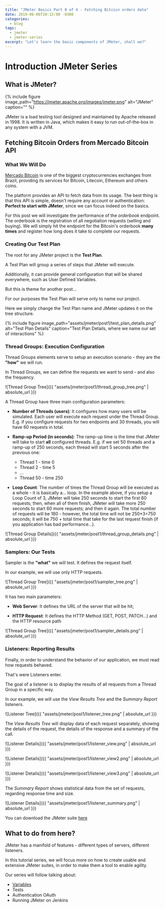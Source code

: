 ```yaml
---
title: "JMeter Basics Part 0 of 4 - Fetching Bitcoin orders data"
date: 2019-06-06T20:15:00 -0300
categories:
  - blog
tags:
  - jmeter
  - jmeter-series
excerpt: "Let's learn the basic components of JMeter, shall we?"
---
```



# Introduction JMeter Series

## What is JMeter?

{% include figure image_path="https://jmeter.apache.org/images/jmeter.png" alt="JMeter" caption="" %}

JMeter is a load testing tool designed and maintained by Apache released in 1998.
It is written in Java, which makes it easy to run out-of-the-box in any system
with a JVM.

## Fetching Bitcoin Orders from Mercado Bitcoin API

### What We Will Do

[Mercado Bitcoin](https://www.mercadobitcoin.com.br) is one of the biggest cryptocurrencies exchanges from Brazil,
providing its services for Bitcoin, Litecoin, Ethereum and others coins.

The platform provides an API to fetch data from its usage. The best thing is that this API is simple, doesn't require any account or authentication: **Perfect to start with JMeter**, since we can focus indeed on the basics.

For this post we will investigate the performance of the _orderbook_ endpoint. The orderbook is the registration of all negotiation requests (selling and buying). We will simply hit the endpoint for the Bitcoin's orderbook **many times** and register how long does it take to complete our requests.

### Creating Our Test Plan

The root for any JMeter project is the **Test Plan**.

A Test Plan will group a series of steps that JMeter will execute.

Additionally, it can provide general configuration that will be shared everywhere, such as User Defined Variables.

But this is theme for another post...

For our purposes the Test Plan will serve only to name our project.

Here we simply change the Test Plan name and JMeter updates it on the tree structure.

{% include figure image_path="assets/jmeter/post1/test_plan_details.png" alt="Test Plan Details" caption="Test Plan Details, where we name our set of interactions" %}

### Thread Groups: Execution Configuration

Thread Groups elements serve to setup an execution scenario - they are the **"how"** we will run.

In Thread Groups, we can define the requests we want to send - and also the frequency.

![Thread Group Tree]({{ "assets/jmeter/post1/thread_group_tree.png" | absolute_url }})

A Thread Group have three main configuration parameters:

- **Number of Threads (users)**: It configures how many users will be simulated. Each user will execute each request under the Thread Group. E.g. if you configure requests for two endpoints and 30 threads, you will have 60 requests in total.

- **Ramp-up Period (in seconds)**: The ramp-up time is the time that JMeter will take to start **all** configured threads. E.g. if we set 50 threads and a ramp-up of 250 seconds, each thread will start 5 seconds after the previous one:

  - Thread 1 - time 0
  - Thread 2 - time 5
  - ...
  - Thread 50 - time 250

- **Loop Count**: The number of times the Thread Group will be executed as a whole - it is basically a... loop. In the example above, if you setup a Loop Count of 3, JMeter will take 250 seconds to start the first 60 requests; then, when all of them finish, JMeter will take more 250 seconds to start 60 more requests; and then it again. The total number of requests will be 180 - however, the total time will not be 250*3=750 seconds; it will be 750 + total time that take for the last request finish (if you application has bad performance...).

![Thread Group Details]({{ "assets/jmeter/post1/thread_group_details.png" | absolute_url }})

### Samplers: Our Tests

Sampler is the **"what"** we will test. It defines the request itself. 

In our example, we will use only HTTP requests.

![Thread Group Tree]({{ "assets/jmeter/post1/sampler_tree.png" | absolute_url }})

It has two main parameters:

- **Web Server**: It defines the URL of the server that will be hit;

- **HTTP Request**: It defines the HTTP Method (GET, POST, PATCH...) and the HTTP resource path

![Thread Group Tree]({{ "assets/jmeter/post1/sampler_details.png" | absolute_url }})

### Listeners: Reporting Results

Finally, in order to understand the behavior of our application, we must read how requests behaved.

That's were Listeners enter.

The goal of a listener is to display the results of all requests from a Thread Group in a specific way.

In our example, we will use the _View Results Tree_ and the _Summary Report_ listeners.

![Listener Tree]({{ "assets/jmeter/post1/listener_tree.png" | absolute_url }})

The _View Results Tree_ will display data of each request separately, showing the details of the request, the details of the response and a summary of the call.

![Listener Details]({{ "assets/jmeter/post1/listener_view.png" | absolute_url }})

![Listener Details]({{ "assets/jmeter/post1/listener_view2.png" | absolute_url }})

![Listener Details]({{ "assets/jmeter/post1/listener_view3.png" | absolute_url }})

The _Summary Report_ shows statistical data from the set of requests, regarding response time and size.

![Listener Details]({{ "assets/jmeter/post1/listener_summary.png" | absolute_url }})

You can download the JMeter suite [here](https://raw.githubusercontent.com/JoaoGFarias/JoaoGFarias.github.io/master/assets/jmeter/post1/jmeter_basics.jmx)

## What to do from here?

JMeter has a manifold of features - different types of servers, different listeners.

In this tutorial series, we will focus more on how to create usable and extensive JMeter suites, in order to make them a tool to enable agility.

Our series will follow talking about:

- [Variables](http://thatsabug.com/2019/06/21/jmeter_2.html)
- Tests
- Authentication OAuth
- Running JMeter on Jenkins
